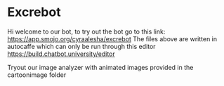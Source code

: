 # Excrebot

Hi welcome to our bot, to try out the bot go to this link: https://app.smojo.org/cyraalesha/excrebot 
The files above are written in autocaffe which can only be run through this editor https://build.chatbot.university/editor

Tryout our image analyzer with animated images provided in the cartoonimage folder
